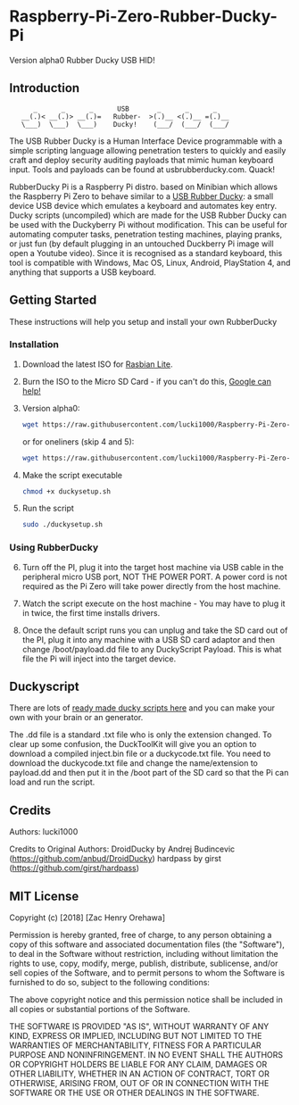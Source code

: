 # Raspberry-Pi-Zero-Rubber-Ducky-Pi

Version alpha0
Rubber Ducky USB HID!

## Introduction
```
      _      _      _      USB       _      _      _
   __(.)< __(.)> __(.)=   Rubber-  >(.)__ <(.)__ =(.)__
   \___)  \___)  \___)    Ducky!    (___/  (___/  (___/ 
```

The USB Rubber Ducky is a Human Interface Device programmable with a simple scripting language allowing penetration testers to quickly and easily craft and deploy security auditing payloads that mimic human keyboard input. Tools and payloads can be found at usbrubberducky.com. Quack!

RubberDucky Pi is a Raspberry Pi distro. based on Minibian which allows the Raspberry Pi Zero to behave similar to a [USB Rubber Ducky](https://hakshop.com/products/usb-rubber-ducky-deluxe): a small device USB device which emulates a keyboard and automates key entry.
Ducky scripts (uncompiled) which are made for the USB Rubber Ducky can be used with the Duckyberry Pi without modification. This can be useful for automating computer tasks, penetration testing machines, playing pranks, or just fun (by default plugging in an untouched Duckberry Pi image will open a Youtube video).
Since it is recognised as a standard keyboard, this tool is compatible with Windows, Mac OS, Linux, Android, PlayStation 4, and anything that supports a USB keyboard.

## Getting Started

These instructions will help you setup and install your own RubberDucky

### Installation

1) Download the latest ISO for [Rasbian Lite](https://www.raspberrypi.org/downloads/raspbian/).

2) Burn the ISO to the Micro SD Card - if you can't do this, [Google can help!](https://www.google.co.uk/search?q=burn+raspbian+lite+to+sd+card)

3) Version alpha0:
    ``` bash
    wget https://raw.githubusercontent.com/lucki1000/Raspberry-Pi-Zero-Rubber-Ducky-Duckberry-Pi/master/duckysetup.sh
    ```
   or for oneliners (skip 4 and 5):
    ``` bash
    wget https://raw.githubusercontent.com/lucki1000/Raspberry-Pi-Zero-Rubber-Ducky-Duckberry-Pi/master/duckysetup.sh && chmod +x duckysetup.sh && sudo ./duckysetup.sh
4) Make the script executable
    ``` bash
    chmod +x duckysetup.sh
    ```
   
5) Run the script
    ``` bash
    sudo ./duckysetup.sh
    ```
### Using RubberDucky
   
6) Turn off the PI, plug it into the target host machine via USB cable in the peripheral micro USB port, NOT THE POWER PORT.  A power cord is not required as the Pi Zero will take power directly from the host machine.
    
7) Watch the script execute on the host machine - You may have to plug it in twice, the first time installs drivers.

8) Once the default script runs you can unplug and take the SD card out of the PI, plug it into any machine with a USB SD card adaptor and then change /boot/payload.dd file to any DuckyScript Payload. This is what file the Pi will inject into the target device.

## Duckyscript

There are lots of [ready made ducky scripts here](https://github.com/hak5darren/USB-Rubber-Ducky/wiki/Payloads) and you can make your own with your brain or an generator.

The .dd file is a standard .txt file who is only the extension changed. To clear up some confusion, the DuckToolKit will give you an option to download a compiled inject.bin file or a duckycode.txt file. You need to download the duckycode.txt file and change the name/extension to payload.dd and then put it in the /boot part of the SD card so that the Pi can load and run the script.

## Credits

Authors:
lucki1000
      
Credits to Original Authors:
DroidDucky by Andrej Budincevic (https://github.com/anbud/DroidDucky)
hardpass by girst (https://github.com/girst/hardpass)

## MIT License

Copyright (c) [2018] [Zac Henry Orehawa]

Permission is hereby granted, free of charge, to any person obtaining a copy
of this software and associated documentation files (the "Software"), to deal
in the Software without restriction, including without limitation the rights
to use, copy, modify, merge, publish, distribute, sublicense, and/or sell
copies of the Software, and to permit persons to whom the Software is
furnished to do so, subject to the following conditions:

The above copyright notice and this permission notice shall be included in all
copies or substantial portions of the Software.

THE SOFTWARE IS PROVIDED "AS IS", WITHOUT WARRANTY OF ANY KIND, EXPRESS OR
IMPLIED, INCLUDING BUT NOT LIMITED TO THE WARRANTIES OF MERCHANTABILITY,
FITNESS FOR A PARTICULAR PURPOSE AND NONINFRINGEMENT. IN NO EVENT SHALL THE
AUTHORS OR COPYRIGHT HOLDERS BE LIABLE FOR ANY CLAIM, DAMAGES OR OTHER
LIABILITY, WHETHER IN AN ACTION OF CONTRACT, TORT OR OTHERWISE, ARISING FROM,
OUT OF OR IN CONNECTION WITH THE SOFTWARE OR THE USE OR OTHER DEALINGS IN THE
SOFTWARE.
